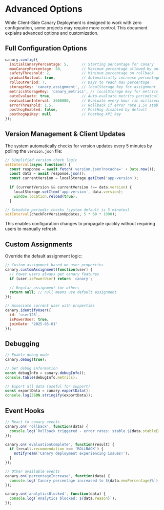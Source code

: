 # Advanced Options

While Client-Side Canary Deployment is designed to work with zero configuration, some projects may require more control. This document explains advanced options and customization.

## Full Configuration Options

```javascript
canary.config({
  initialCanaryPercentage: 5,      // Starting percentage for canary
  maxCanaryPercentage: 50,         // Maximum percentage allowed by auto-scaling
  safetyThreshold: 2,              // Minimum percentage on rollback
  gradualRollout: true,            // Automatically increase percentage
  rolloutPeriod: 7,                // Days to reach max percentage
  storageKey: 'canary_assignment', // localStorage key for assignment
  metricsStorageKey: 'canary_metrics', // localStorage key for metrics
  autoEvaluate: true,              // Auto-evaluate metrics periodically
  evaluationInterval: 3600000,     // Evaluate every hour (in milliseconds)
  errorThreshold: 1.5,             // Rollback if error rate 1.5x stable version
  posthogEnabled: false,           // PostHog disabled by default
  posthogApiKey: null              // PostHog API key
});
```

## Version Management & Client Updates

The system automatically checks for version updates every 5 minutes by polling the `version.json` file:

```javascript
// Simplified version check logic
setInterval(async function() {
  const response = await fetch('version.json?nocache=' + Date.now());
  const data = await response.json();
  const currentVersion = localStorage.getItem('app-version');
  
  if (currentVersion && currentVersion !== data.version) {
    localStorage.setItem('app-version', data.version);
    window.location.reload(true);
  }

// Schedule periodic checks (system default is 5 minutes)
setInterval(checkForVersionUpdates, 5 * 60 * 1000);
```

This enables configuration changes to propagate quickly without requiring users to manually refresh.

## Custom Assignments

Override the default assignment logic:

```javascript
// Custom assignment based on user properties
canary.customAssignment(function(user) {
  // Power users always get canary features
  if (user.isPowerUser) return 'canary';
  
  // Regular assignment for others
  return null; // null means use default assignment
});

// Associate current user with properties
canary.identifyUser({
  id: 'user123',
  isPowerUser: true,
  joinDate: '2025-05-01'
});
```

## Debugging

```javascript
// Enable debug mode
canary.debug(true);

// Get debug information
const debugInfo = canary.debugInfo();
console.table(debugInfo.metrics);

// Export all data (useful for support)
const exportData = canary.exportData();
console.log(JSON.stringify(exportData));
```

## Event Hooks

```javascript
// React to canary events
canary.on('rollback', function(data) {
  console.log(`Rollback triggered - error rates: stable ${data.stableErrorRate}, canary ${data.canaryErrorRate}`);
});

canary.on('evaluationComplete', function(result) {
  if (result.recommendation === 'ROLLBACK') {
    notifyTeam('Canary deployment experiencing issues!');
  }
});

// Other available events
canary.on('percentageIncrease', function(data) {
  console.log(`Canary percentage increased to ${data.newPercentage}%`);
});

canary.on('analyticsBlocked', function(data) {
  console.log(`Analytics blocked: ${data.reason}`);
});
```
